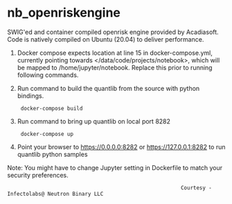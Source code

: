 # nb_openriskengine
SWIG'ed and container compiled openrisk engine provided by Acadiasoft. Code is natively compiled on Ubuntu (20.04) to deliver performance.

1. Docker compose expects location at line 15 in docker-compose.yml, currently pointing towards </data/code/projects/notebook>, which will be mapped to /home/jupyter/notebook. Replace this prior to running following commands.

2. Run  command to build the quantlib from the source with python bindings.

        docker-compose build

3. Run  command to bring up quantlib on local port 8282

        docker-compose up
        
4. Point your browser to https://0.0.0.0:8282 or https://127.0.0.1:8282 to run quantlib python samples        

Note: You might have to change Jupyter setting in Dockerfile to match your security preferences.

                                                            Courtesy - Infectolabs@ Neutron Binary LLC
        

